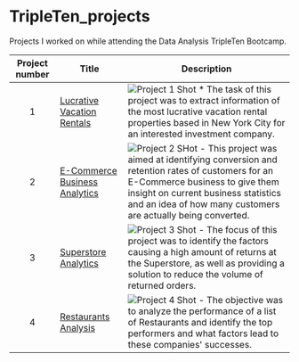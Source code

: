 # TripleTen_projects
Projects I worked on while attending the Data Analysis TripleTen Bootcamp.


| Project number | Title | Description |
| :-----------: | ----------- |----------- |
| 1 | [Lucrative Vacation Rentals](https://docs.google.com/spreadsheets/d/1dhMgvtvnSIzMLKKJAza_zm0o3yrbzvCDKLxLR8DJukA/edit#gid=102274736) | ![Project 1 Shot](https://github.com/G-Collo/Data-Projects-TripleTen/assets/162799567/59c0214b-cf85-4061-ba74-e06eb9506bbb) * The task of this project was to extract information of the most lucrative vacation rental properties based in New York City for an interested investment company.|
| 2 | [E-Commerce Business Analytics](https://docs.google.com/spreadsheets/d/1GZtTB-pQJ7JuijtDUSYZNTO8rFI5fDAAkY2HLLg_VvE/edit#gid=38637670) | ![Project 2 SHot](https://github.com/G-Collo/Data-Projects-TripleTen/assets/162799567/4cc06274-88d0-4d8f-a51a-7a47dd061c46) - This project was aimed at identifying conversion and retention rates of customers for an E-Commerce business to give them insight on current business statistics and an idea of how many customers are actually being converted.|
| 3 | [Superstore Analytics](https://public.tableau.com/app/profile/collins.ofoegbu/viz/Project2_17087612291380/Story1)| ![Project 3 Shot](https://github.com/G-Collo/Data-Projects-TripleTen/assets/162799567/66515acc-fc14-4154-bb34-b530072d531e) - The focus of this project was to identify the factors causing a high amount of returns at the Superstore, as well as providing a solution to reduce the volume of returned orders. |
| 4 | [Restaurants Analysis](https://public.tableau.com/app/profile/collins.ofoegbu/viz/ProjectFinale/Story1)| ![Project 4 Shot](https://github.com/G-Collo/Data-Projects-TripleTen/assets/162799567/c9816343-3c8d-4d89-b72b-58c66c890e12) - The objective was to analyze the performance of a list of Restaurants and identify the top performers and what factors lead to these companies' successes. |

